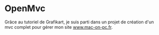 OpenMvc
=======

Grâce au tutoriel de Grafikart, je suis parti dans un projet de création d'un mvc complet pour gérer mon site www.mac-on-pc.fr.

